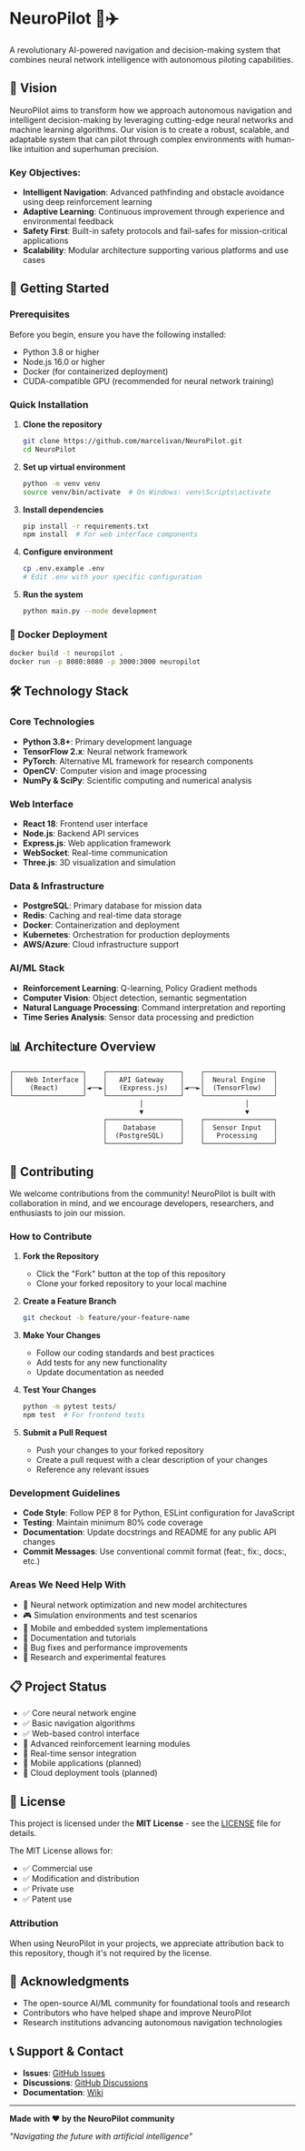 # NeuroPilot 🧠✈️

A revolutionary AI-powered navigation and decision-making system that combines neural network intelligence with autonomous piloting capabilities.

## 🎯 Vision

NeuroPilot aims to transform how we approach autonomous navigation and intelligent decision-making by leveraging cutting-edge neural networks and machine learning algorithms. Our vision is to create a robust, scalable, and adaptable system that can pilot through complex environments with human-like intuition and superhuman precision.

### Key Objectives:
- **Intelligent Navigation**: Advanced pathfinding and obstacle avoidance using deep reinforcement learning
- **Adaptive Learning**: Continuous improvement through experience and environmental feedback
- **Safety First**: Built-in safety protocols and fail-safes for mission-critical applications
- **Scalability**: Modular architecture supporting various platforms and use cases

## 🚀 Getting Started

### Prerequisites

Before you begin, ensure you have the following installed:
- Python 3.8 or higher
- Node.js 16.0 or higher
- Docker (for containerized deployment)
- CUDA-compatible GPU (recommended for neural network training)

### Quick Installation

1. **Clone the repository**
   ```bash
   git clone https://github.com/marcelivan/NeuroPilot.git
   cd NeuroPilot
   ```

2. **Set up virtual environment**
   ```bash
   python -m venv venv
   source venv/bin/activate  # On Windows: venv\Scripts\activate
   ```

3. **Install dependencies**
   ```bash
   pip install -r requirements.txt
   npm install  # For web interface components
   ```

4. **Configure environment**
   ```bash
   cp .env.example .env
   # Edit .env with your specific configuration
   ```

5. **Run the system**
   ```bash
   python main.py --mode development
   ```

### 🐳 Docker Deployment

```bash
docker build -t neuropilot .
docker run -p 8080:8080 -p 3000:3000 neuropilot
```

## 🛠️ Technology Stack

### Core Technologies
- **Python 3.8+**: Primary development language
- **TensorFlow 2.x**: Neural network framework
- **PyTorch**: Alternative ML framework for research components
- **OpenCV**: Computer vision and image processing
- **NumPy & SciPy**: Scientific computing and numerical analysis

### Web Interface
- **React 18**: Frontend user interface
- **Node.js**: Backend API services
- **Express.js**: Web application framework
- **WebSocket**: Real-time communication
- **Three.js**: 3D visualization and simulation

### Data & Infrastructure
- **PostgreSQL**: Primary database for mission data
- **Redis**: Caching and real-time data storage
- **Docker**: Containerization and deployment
- **Kubernetes**: Orchestration for production deployments
- **AWS/Azure**: Cloud infrastructure support

### AI/ML Stack
- **Reinforcement Learning**: Q-learning, Policy Gradient methods
- **Computer Vision**: Object detection, semantic segmentation
- **Natural Language Processing**: Command interpretation and reporting
- **Time Series Analysis**: Sensor data processing and prediction

## 📊 Architecture Overview

```
┌─────────────────┐    ┌──────────────────┐    ┌─────────────────┐
│   Web Interface │    │   API Gateway    │    │  Neural Engine  │
│    (React)      │◄──►│   (Express.js)   │◄──►│  (TensorFlow)   │
└─────────────────┘    └──────────────────┘    └─────────────────┘
                                │                         │
                                ▼                         ▼
                       ┌──────────────────┐    ┌─────────────────┐
                       │    Database      │    │  Sensor Input   │
                       │  (PostgreSQL)    │    │   Processing    │
                       └──────────────────┘    └─────────────────┘
```

## 🤝 Contributing

We welcome contributions from the community! NeuroPilot is built with collaboration in mind, and we encourage developers, researchers, and enthusiasts to join our mission.

### How to Contribute

1. **Fork the Repository**
   - Click the "Fork" button at the top of this repository
   - Clone your forked repository to your local machine

2. **Create a Feature Branch**
   ```bash
   git checkout -b feature/your-feature-name
   ```

3. **Make Your Changes**
   - Follow our coding standards and best practices
   - Add tests for any new functionality
   - Update documentation as needed

4. **Test Your Changes**
   ```bash
   python -m pytest tests/
   npm test  # For frontend tests
   ```

5. **Submit a Pull Request**
   - Push your changes to your forked repository
   - Create a pull request with a clear description of your changes
   - Reference any relevant issues

### Development Guidelines

- **Code Style**: Follow PEP 8 for Python, ESLint configuration for JavaScript
- **Testing**: Maintain minimum 80% code coverage
- **Documentation**: Update docstrings and README for any public API changes
- **Commit Messages**: Use conventional commit format (feat:, fix:, docs:, etc.)

### Areas We Need Help With

- 🧠 Neural network optimization and new model architectures
- 🎮 Simulation environments and test scenarios
- 📱 Mobile and embedded system implementations
- 📖 Documentation and tutorials
- 🐛 Bug fixes and performance improvements
- 🔬 Research and experimental features

## 📋 Project Status

- ✅ Core neural network engine
- ✅ Basic navigation algorithms
- ✅ Web-based control interface
- 🚧 Advanced reinforcement learning modules
- 🚧 Real-time sensor integration
- 📅 Mobile applications (planned)
- 📅 Cloud deployment tools (planned)

## 📄 License

This project is licensed under the **MIT License** - see the [LICENSE](LICENSE) file for details.

The MIT License allows for:
- ✅ Commercial use
- ✅ Modification and distribution
- ✅ Private use
- ✅ Patent use

### Attribution

When using NeuroPilot in your projects, we appreciate attribution back to this repository, though it's not required by the license.

## 🙏 Acknowledgments

- The open-source AI/ML community for foundational tools and research
- Contributors who have helped shape and improve NeuroPilot
- Research institutions advancing autonomous navigation technologies

## 📞 Support & Contact

- **Issues**: [GitHub Issues](https://github.com/marcelivan/NeuroPilot/issues)
- **Discussions**: [GitHub Discussions](https://github.com/marcelivan/NeuroPilot/discussions)
- **Documentation**: [Wiki](https://github.com/marcelivan/NeuroPilot/wiki)

---

**Made with ❤️ by the NeuroPilot community**

*"Navigating the future with artificial intelligence"*

